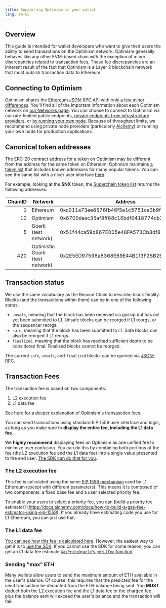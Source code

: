 ```yaml
---
title: Supporting Optimism in your wallet
lang: en-US
---
```


## Overview

This guide is intended for wallet developers who want to give their users the ability to send transactions on the Optimism network.
Optimism generally behaves like any other EVM-based chain with the exception of minor discrepancies related to [transaction fees](#transaction-fees).
These fee discrepancies are an inherent result of the fact that Optimism is a Layer 2 blockchain network that must publish transaction data to Ethereum.

## Connecting to Optimism

Optimism shares the [Ethereum JSON-RPC API](https://eth.wiki/json-rpc/API) with only [a few minor differences](../developers/build/json-rpc.md).
You'll find all of the important information about each Optimism network on [our Networks page](../useful-tools/networks.md).
You can choose to connect to Optimism via our rate-limited public endpoints, [private endpoints from infrastructure providers](../useful-tools/networks.md), or [by running your own node](../developers/build/run-a-node/).
Because of throughput limits, we recommend using private node providers (particularly [Alchemy](https://www.alchemy.com/optimism)) or running your own node for production applications.

## Canonical token addresses

The ERC-20 contract address for a token on Optimism may be different from the address for the same token on Ethereum.
Optimism maintains [a token list](https://static.optimism.io/optimism.tokenlist.json) that includes known addresses for many popular tokens.
You can see the same list with a nicer user interface [here](https://tokenlists.org/token-list?url=https://static.optimism.io/optimism.tokenlist.json).

For example, looking at the **SNX** token, the [Superchain token list](https://static.optimism.io/optimism.tokenlist.json) returns the following addresses:

| ChainID | Network | Address |
| -: | - | - |
| 1  | Ethereum    | 0xc011a73ee8576fb46f5e1c5751ca3b9fe0af2a6f |
| 10 | Optimism    | 0x8700daec35af8ff88c16bdf0418774cb3d7599b4
| 5 | Goerli (test network) | 0x51f44ca59b867E005e48FA573Cb8df83FC7f7597
| 420 | Optimistic Goerli (test network) | 0x2E5ED97596a8368EB9E44B1f3F25B2E813845303



## Transaction status

We use the same vocabulary as the Beacon Chain to describe block finality. 
Blocks (and the transactions within them) can be in one of the following states:

- `unsafe`, meaning that the block has been received via gossip but has not yet been submitted to L1. Unsafe blocks can be reorged if L1 reorgs, or the sequencer reorgs.
- `safe`, meaning that the block has been submitted to L1. Safe blocks can also be reorged if L1 reorgs.
- `finalized`, meaning that the block has reached sufficient depth to be considered final. Finalized blocks cannot be reorged.

The current `safe`, `unsafe`, and `finalized` blocks can be queried via [JSON-RPC](../developers/build/json-rpc.md#optimism-syncstatus).

## Transaction Fees

The transaction fee is based on two components:

1. L2 execution fee
1. L1 data fee

[See here for a deeper explanation of Optimism's transasction fees](../developers/build/transaction-fees.md).

You can send transactions using standard EIP 1559 user interface and logic, as long as you make sure to **display the entire fee, including the L1 data fee**. 

We **highly recommend** displaying fees on Optimism as one unified fee to minimize user confusion.
You can do this by combining both portions of the fee (the L2 execution fee and the L1 data fee) into a single value presented to the end user.
[The SDK can do that for you](https://github.com/ethereum-optimism/optimism-tutorial/tree/main/sdk-estimate-gas).


### The L2 execution fee

This fee is calculated using the same [EIP 1559 mechanism](https://eips.ethereum.org/EIPS/eip-1559) used by L1 Ethereum (except with different parameters). This means it is composed of two components: a fixed base fee and a user selected priority fee.

To enable your users to select a priority fee, you can [build a priority fee estimator]
(https://docs.alchemy.com/docs/how-to-build-a-gas-fee-estimator-using-eip-1559).
If you already have estimating code you use for L1 Ethereum, you can just use that.

### The L1 data fee

[You can see how this fee is calculated here](../developers/build/transaction-fees.md#the-l1-data-fee). 
However, the easiest way to get it is to [use the SDK](https://github.com/ethereum-optimism/optimism-tutorial/tree/main/sdk-estimate-gas).
If you cannot use the SDK for some reason, you can get an L1 data fee estimate [`GasPriceOracle`'s `getL1Fee` function](https://optimistic.etherscan.io/address/0x420000000000000000000000000000000000000F#readContract#F3).



### Sending "max" ETH

Many wallets allow users to send the maximum amount of ETH available in the user's balance.
Of course, this requires that the predicted fee for the send transaction be deducted from the ETH balance being sent.
You **MUST** deduct both the L2 execution fee and the L1 data fee or the charged fee plus the balance sent will exceed the user's balance and the transaction will fail.

